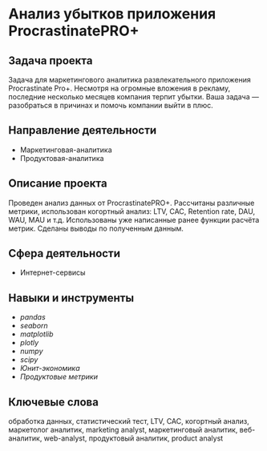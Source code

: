 # Анализ убытков приложения ProcrastinatePRO+

## Задача проекта
Задача для маркетингового аналитика развлекательного приложения Procrastinate Pro+. Несмотря на огромные вложения в рекламу, последние несколько месяцев компания терпит убытки. Ваша задача — разобраться в причинах и помочь компании выйти в плюс.

## Направление деятельности
- Маркетинговая-аналитика 
- Продуктовая-аналитика

## Описание проекта
Проведен анализ данных от ProcrastinatePRO+.
Рассчитаны различные метрики, использован когортный анализ: LTV, CAC, Retention rate, DAU, WAU, MAU и т.д. Использованы уже написанные ранее функции расчёта метрик. Сделаны выводы по полученным данным.

## Сфера деятельности 
- Интернет-сервисы

## Навыки и инструменты
- *pandas*
- *seaborn*
- *matplotlib*
- *plotly*
- *numpy*
- *scipy*
- *Юнит-экономика*
- *Продуктовые метрики*

## Ключевые слова
обработка данных, статистический тест, LTV, CAC, когортный анализ, маркетолог аналитик, marketing analyst, маркетинговый аналитик, веб-аналитик, web-analyst, продуктовый аналитик, product analyst
